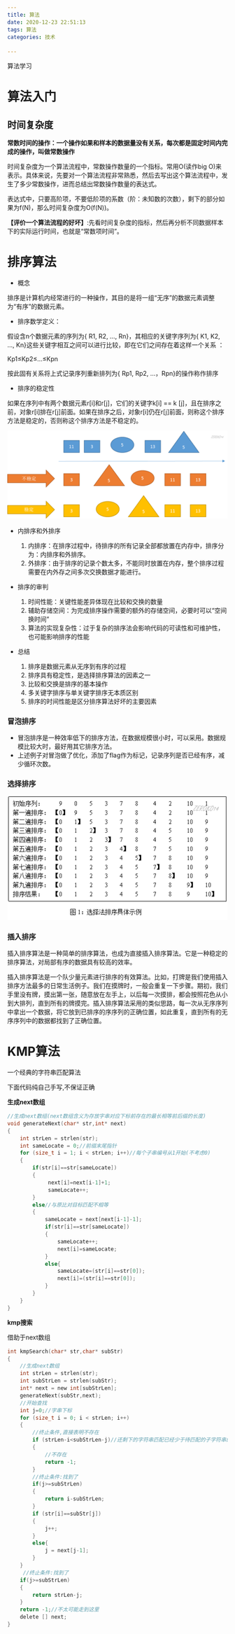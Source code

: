 ```yaml
---
title: 算法
date: 2020-12-23 22:51:13
tags: 算法
categories: 技术

---
```


算法学习

<!-- more -->

[算法导论-麻省理工]: https://www.bilibili.com/video/BV1Tb411M7FA?from=search&amp;seid=12518312174180048412&amp;spm_id_from=333.337.0.0
[前人学习经验]: http://erdengk.top/archives/zuo-lao-shi-suan-fa-ke-xue-xi-jian-yi

# 算法入门

## 时间复杂度

**常数时间的操作：**一个操作如果和样本的数据量没有关系，每次都是固定时间内完成的操作，叫做**常数操作**

时间复杂度为一个算法流程中，常数操作数量的一个指标。常用O(读作big O)来表示。具体来说，先要对一个算法流程非常熟悉，然后去写出这个算法流程中，发生了多少常数操作，进而总结出常数操作数量的表达式。

表达式中，只要高阶项，不要低阶项的系数（阶：未知数的次数），剩下的部分如果为f(N)，那么时间复杂度为O(f(N))。

**【评价一个算法流程的好坏】**:先看时间复杂度的指标，然后再分析不同数据样本下的实际运行时间，也就是“常数项时间”。



# 排序算法

- 概念

排序是计算机内经常进行的一种操作，其目的是将一组“无序”的数据元素调整为“有序”的数据元素。

- 排序数学定义：

假设含n个数据元素的序列为{ R1, R2, …, Rn}，其相应的关键字序列为{ K1, K2, …, Kn}这些关键字相互之间可以进行比较，即在它们之间存在着这样一个关系 ：

Kp1≤Kp2≤…≤Kpn

按此固有关系将上式记录序列重新排列为{ Rp1, Rp2, …，Rpn}的操作称作排序

- 排序的稳定性

如果在序列中有两个数据元素r[i]和r[j]，它们的关键字k[i] == k [j]，且在排序之前，对象r[i]排在r[j]前面。如果在排序之后，对象r[i]仍在r[j]前面，则称这个排序方法是稳定的，否则称这个排序方法是不稳定的。

 <img src="https://raw.githubusercontent.com/che77a38/blogImage2/main/%E5%9B%BE%E7%89%8746.png" alt="img" style="zoom: 50%;" />

- 内排序和外排序
  1. 内排序：在排序过程中，待排序的所有记录全部都放置在内存中，排序分为：内排序和外排序。
  2. 外排序：由于排序的记录个数太多，不能同时放置在内存，整个排序过程需要在内外存之间多次交换数据才能进行。

- 排序的审判
  1. 时间性能：关键性能差异体现在比较和交换的数量
  2. 辅助存储空间：为完成排序操作需要的额外的存储空间，必要时可以“空间换时间”
  3. 算法的实现复杂性：过于复杂的排序法会影响代码的可读性和可维护性，也可能影响排序的性能

- 总结
  1. 排序是数据元素从无序到有序的过程
  2. 排序具有稳定性，是选择排序算法的因素之一
  3. 比较和交换是排序的基本操作
  4. 多关键字排序与单关键字排序无本质区别
  5. 排序的时间性能是区分排序算法好坏的主要因素

### 冒泡排序

- 冒泡排序是一种效率低下的排序方法，在数据规模很小时，可以采用。数据规模比较大时，最好用其它排序方法。
- 上述例子对冒泡做了优化，添加了flag作为标记，记录序列是否已经有序，减少循环次数。

### 选择排序

<img src="https://raw.githubusercontent.com/che77a38/blogImage2/main/%E5%9B%BE%E7%89%8747.png" alt="img"  />

### 插入排序

插入排序算法是一种简单的排序算法，也成为直接插入排序算法。它是一种稳定的排序算法，对局部有序的数据具有较高的效率。

插入排序算法是一个队少量元素进行排序的有效算法。比如，打牌是我们使用插入排序方法最多的日常生活例子。我们在摸牌时，一般会重复一下步骤。期初，我们手里没有牌，摸出第一张，随意放在左手上，以后每一次摸排，都会按照花色从小到大排列，直到所有的牌摸完。插入排序算法采用的类似思路，每一次从无序序列中拿出一个数据，将它放到已排序的序序列的正确位置，如此重复，直到所有的无序序列中的数据都找到了正确位置。









# KMP算法

一个经典的字符串匹配算法

下面代码纯自己手写,不保证正确

**生成next数组**

```c
//生成next数组(next数组含义为存放字串对应下标前存在的最长相等前后缀的长度)
void generateNext(char* str,int* next)
{
    int strLen = strlen(str);
    int sameLocate = 0;//前缀末尾指针
    for (size_t i = 1; i < strLen; i++)//每个子串编号从1开始(不考虑0)
    {
        if(str[i]==str[sameLocate])
        {
             next[i]=next[i-1]+1;
             sameLocate++;
        }
        else//与原比对目标匹配不相等
        {
            sameLocate = next[next[i-1]-1];
            if(str[i]==str[sameLocate])
            {
                sameLocate++;
                next[i]=sameLocate;
            }
            else{
                sameLocate=(str[i]==str[0]);
                next[i]=(str[i]==str[0]);
            }
        }
    }
}
```

**kmp搜索**

借助于next数组

```c
int kmpSearch(char* str,char* subStr)
{
    //生成next数组
    int strLen = strlen(str);
    int subStrLen = strlen(subStr);
    int* next = new int[subStrLen];
    generateNext(subStr,next);
    //开始查找
    int j=0;//字串下标
    for (size_t i = 0; i < strLen; i++)
    {
        //终止条件,直接表明不存在
        if (strLen-i<subStrLen-j)//还剩下的字符串匹配已经少于待匹配的子字符串的时候,等于不可能满足了
        {
            //不存在
            return -1;
        }
        //终止条件:找到了
        if(j>=subStrLen)
        {
            return i-subStrLen;
        }
        if (str[i]==subStr[j])
        {
            j++;
        }
        else{
            j = next[j-1];
        }
    }
     //终止条件:找到了
    if(j>=subStrLen)
    {
        return strLen-j;
    }
    return -1;//不太可能走到这里
    delete [] next;
}
```

